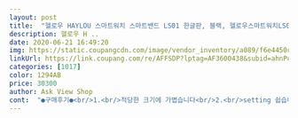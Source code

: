 ```yaml
---
layout: post 
title:  "헬로우 HAYLOU 스마트워치 스마트밴드 LS01 한글판, 블랙, 헬로우스마트워치LS01" 
description: 헬로우 H ..
date: 2020-06-21 16:49:20 
img: https://static.coupangcdn.com/image/vendor_inventory/a089/f6e4450c72a9467893d21a6930b3822b92677ccf973e858cfead9ea9df50.jpg 
linkUrl: https://link.coupang.com/re/AFFSDP?lptag=AF3600438&subid=ahnPublicAsk&pageKey=1133337378&itemId=2102387983&vendorItemId=70101337128&traceid=V0-113-a0c18b40e3a26ff0 
categories: [1017] 
color: 1294AB 
price: 30300 
author: Ask View Shop 
cont:  "●구매후기●<br/>1.<br/>적당한 크기에 가볍습니다<br/>2.<br/>setting 쉽습니다<br/>3.<br/>가성비 good<br/>4.<br/>빠른배송<br/>5.<br/>한글지원<br/>가격치고 엄청퀄리티가 있습니다.<br/> 센서반응도 좋아서 이정도면 십만원대의 타제품이랑 비슷하다고 해도 과언이아닙니다<br/>가볍고 기능도 많고  가성비좋네요,<br/>만족합니다<br/>어플은 구글플레이에서 할로우워치 검색해서<br/>저는 샤오미 미밴드3에서 이걸로 바꿨어요,<br/>제품메뉴얼에 있는 큐알코드를 사용하면 중국어 어플이 뜨더군요,<br/>할로우스포츠  설치해서 연동함,<br/>" 
---
```


